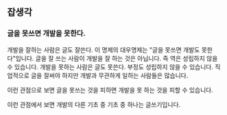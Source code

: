 ## 잡생각

### 글을 못쓰면 개발을 못한다.

개발을 잘하는 사람은 글도 잘쓴다. 이 명제의 대우명제는 "글을 못쓰면 개발도 못한다"입니다. 글을 잘 쓰는 사람이 개발을 잘 하는 것은 아닙니다. 즉 역은 성립하지 않을 수 있습니다. 개발을 못하는 사람은 글도 못쓴다. 부정도 성립하지 않을 수 있습니다. 직업적으로 글을 잘써야 하지만 개발과 무관하게 일하는 사람들은 많습니다.

이런 관점으로 보면 글을 못쓰는 것을 피하면 개발을 못 하는 것을 피할 수 있습니다.

이런 관점에서 보면 개발의 다른 기초 중 기초 중 하나는 글쓰기입니다.
